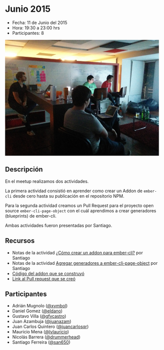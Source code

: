 # Junio 2015

* Fecha: 11 de Junio del 2015
* Hora: 19:30 a 23:00 hrs
* Participantes: 8

![Ember meetup](./photo.jpg)

## Descripción

En el meetup realizamos dos actividades.

La primera actividad consistió en aprender como crear un Addon de `ember-cli`
desde cero hasta su publicación en el repositorio NPM.

Para la segunda actividad creamos un Pull Request para el proyecto open source
`ember-cli-page-object` con el cuál aprendimos a crear generadores (blueprints)
de ember-cli.

Ambas actividades fueron presentadas por Santiago.

## Recursos

* Notas de la actividad [¿Cómo crear un addon para ember-cli?](./ember-cli-addon.md) por Santiago
* Notas de la actividad [Agregar generadores a ember-cli-page-object](./add-generators.md) por Santiago
* [Código del addon que se construyó](https://github.com/ember-montevideo/ember-cli-scroll-to-here)
* [Link al Pull request que se creó](https://github.com/san650/ember-cli-page-object/pull/27)

## Participantes

* Adrián Mugnolo ([@xymbol](https://github.com/xymbol))
* Daniel Gomez ([@eldano](https://github.com/eldano))
* Gustavo Villa ([@gfvcastro](https://github.com/gfvcastro))
* Juan Azambuja ([@juanazam](https://github.com/juanazam))
* Juan Carlos Quintero ([@juancarlosqr](https://github.com/juancarlosqr))
* Mauricio Mena ([@lvlauricio](https://github.com/lvl4ul2i))
* Nicolás Barrera ([@drummerhead](https://github.com/drummerhead))
* Santiago Ferreira ([@san650](https://github.com/san650))

